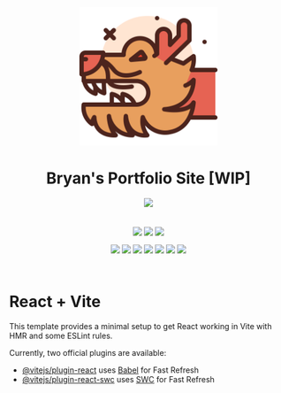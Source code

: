 <div align="center">
    <img src="./public/dragon-svgrepo-com.svg" width="250px" />
    <h1>Bryan's Portfolio Site [WIP]</h1>
    <img src="https://skillicons.dev/icons?i=html,css,js,react,tailwind,vite,vercel&theme=dark" />
    <br />
    <br />
    <p>
        <img align="center" src="https://img.shields.io/badge/Build-Passing-54B848?style=flat&logo=checkmarx&logoColor=white" />
        <img align="center" src="https://img.shields.io/badge/Coded/Designed_By-Bryan_Li-003648?style=flat&logo=codementor&logoColor=white" />
        <img align="center" src="https://img.shields.io/badge/Project_Status-In_Progress-D87D4A?style=flat&logo=githubsponsors&logoColor=white" />
    </p>
    <p>
        <img align="center" src="https://img.shields.io/badge/Vite-v4.5.1-646CFF?style=flat&logo=vite&logoColor=white" />
        <img align="center" src="https://img.shields.io/badge/PostCSS-v8.4.29-DD3A0A?style=flat&logo=postcss&logoColor=white" />
        <img align="center" src="https://img.shields.io/badge/React-v18.2.0-blue?style=flat&logo=react&logoColor=white" />
        <img align="center" src="https://img.shields.io/badge/Tailwind_CSS-v3.3.3-06B6D4?style=flat&logo=tailwindcss&logoColor=white" />
        <img align="center" src="https://img.shields.io/badge/Wouter-v2.11.0-black?style=flat" />
        <img align="center" src="https://img.shields.io/badge/ESLint-v8.48.0-4B32C3?style=flat&logo=eslint&logoColor=white" />
        <img align="center" src="https://img.shields.io/badge/Autoprefixer-v10.4.15-DD3735?style=flat&logo=autoprefixer&logoColor=white" />
    </p>
</div>
<br>



# React + Vite

This template provides a minimal setup to get React working in Vite with HMR and some ESLint rules.

Currently, two official plugins are available:

- [@vitejs/plugin-react](https://github.com/vitejs/vite-plugin-react/blob/main/packages/plugin-react/README.md) uses [Babel](https://babeljs.io/) for Fast Refresh
- [@vitejs/plugin-react-swc](https://github.com/vitejs/vite-plugin-react-swc) uses [SWC](https://swc.rs/) for Fast Refresh

